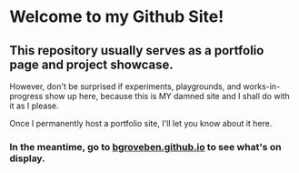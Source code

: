 # Welcome to my Github Site!

## This repository usually serves as a portfolio page and project showcase.  

However, don't be surprised if experiments, playgrounds, and works-in-progress show up here, because this is MY damned site and I shall do with it as I please.  

Once I permanently host a portfolio site, I'll let you know about it here.  

### In the meantime, go to [bgroveben.github.io](https://bgroveben.github.io) to see what's on display.

